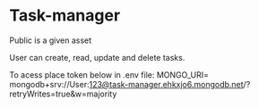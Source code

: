 # Task-manager
Public is a given asset
 
User can create, read, update and delete tasks.

To acess place token below in .env file:
    MONGO_URI= mongodb+srv://User:123@task-manager.ehkxjo6.mongodb.net/?retryWrites=true&w=majority